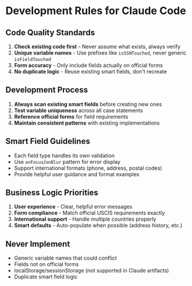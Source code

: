 # Development Rules for Claude Code

## Code Quality Standards
1. **Check existing code first** - Never assume what exists, always verify
2. **Unique variable names** - Use prefixes like `isSSNTouched`, never generic `isFieldTouched`
3. **Form accuracy** - Only include fields actually on official forms
4. **No duplicate logic** - Reuse existing smart fields, don't recreate

## Development Process
1. **Always scan existing smart fields** before creating new ones
2. **Test variable uniqueness** across all case statements  
3. **Reference official forms** for field requirements
4. **Maintain consistent patterns** with existing implementations

## Smart Field Guidelines
- Each field type handles its own validation
- Use `onFocus`/`onBlur` pattern for error display
- Support international formats (phone, address, postal codes)
- Provide helpful user guidance and format examples

## Business Logic Priorities
1. **User experience** - Clear, helpful error messages
2. **Form compliance** - Match official USCIS requirements exactly
3. **International support** - Handle multiple countries properly
4. **Smart defaults** - Auto-populate when possible (address history, etc.)

## Never Implement
- Generic variable names that could conflict
- Fields not on official forms
- localStorage/sessionStorage (not supported in Claude artifacts)
- Duplicate smart field logic